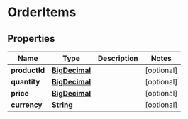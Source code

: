 # OrderItems

## Properties
Name | Type | Description | Notes
------------ | ------------- | ------------- | -------------
**productId** | [**BigDecimal**](BigDecimal.md) |  |  [optional]
**quantity** | [**BigDecimal**](BigDecimal.md) |  |  [optional]
**price** | [**BigDecimal**](BigDecimal.md) |  |  [optional]
**currency** | **String** |  |  [optional]

